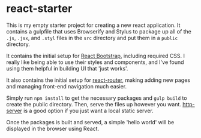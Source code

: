 # react-starter

This is my empty starter project for creating a new react application. It
contains a gulpfile that uses Browserify and Stylus to package up all of the
`.js`, `.jsx`, and `.styl` files in the `src` directory and put them in a `public`
directory.

It contains the initial setup for [React Bootstrap](http://react-bootstrap.github.io/components.html),
including required CSS. I really like being able to use their styles and components,
and I've found using them helpful in building UI that 'just works'.

It also contains the initial setup for [react-router](https://github.com/rackt/react-router),
making adding new pages and managing front-end navigation much easier.

Simply run `npm install` to get the necessary packages and `gulp build` to create
the public directory. Then, serve the files up however you want. [http-server](https://github.com/indexzero/http-server)
is a good option if you just want a local static server.

Once the packages is built and served, a simple 'hello world' will be displayed in
the browser using React.
